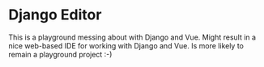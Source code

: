 # Django Editor

This is a playground messing about with Django and Vue. Might result in a nice web-based IDE for working with Django and Vue. Is more likely to remain a playground project :-)
